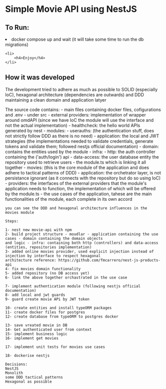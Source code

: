 <h1>Simple Movie API using NestJS</h1>

<h2>To Run:</h2>
<div>
    <ul></ul>
    <li>docker compose up and wait (it will take some time to run the db migrations)</li>

    <li>
        <h4>Enjoy</h4>
    </li>

</div>
<h2>How it was developed</h2>
<p>
    The development tried to adhere as much as possible to SOLID (especially IoC), hexagonal architecture (dependencies
    are outwards) and DDD maintaining a clean domain and application latyer
<p>
<div>
    The source code contains:
    - main files containing docker files, cofigurations and .env
    - under src
    - external providers: implementation of wrapper around omdAPI (since we have IoC the module will use the interface and
        not the actual implementation)
    - healthcheck: the hello world APIs generated by nest
    - modules:
        - userauths: (the authentication stuff, does not strictly follow DDD as there is no need)
            - application: the local and JWT strategies (the implementations needed to validate credentials, generate tokens and
            validate them; followed nestjs official documentation)
            - domain: contains the entities used by the module
            - infra:
                - http: the auth controller containing the ('auth/login') api
                - data-access: the user database entity the repository used to retrieve users
            - the module.ts which is linking it all together
        - movies: (this is the core module of the application and does adhere to tactical patterns of DDD)
            - application: the orchetrator layer, is not persistance ignorant (as it connects with the repository but do so using IoC)
                - providers: the interfaces of the external providers that the module's application needs to function, the implementation of which will be offered by the module.ts
                - the use cases of the application, tahese are the main functionalities of the module, each complete in its own accord

    you can see the DDD and hexagonal architecture influences in the movies module

    Steps:

    1- nest new movie-api with npm
    2- build project structure - moudlar - application containing the use cases - domain containing the domain objects
    and logic - infra: containing both http (controllers) and data-access (entities, repositories implementation)
    3- added online movies provider, used explicit injection instead of injection by interface to respect hexagonal
    architecture reference: https://github.com/fmcarrero/nest-js-products-api
    4- fix movies domain functionality
    5- added repository (no DB access yet)
    6- link the above together orchastrated in the use case

    7- implement authentication module (following nestjs official documentation)
    8- add local and jwt guards
    9- guard create movie APi by JWT token

    10- create entities and install typeORM packages
    11- create docker files for postgres
    12- create database from typeORM to postgres docker

    13- save vreated movie in DB
    14- Get authenticated user from context
    15- implement business logic
    16- implement get movies

    17- implement unit tests for movies use cases

    18- dockerise nestjs

    Decisions:
    NestJS
    Monolith
    some DDD tactical patterns
    Hexagonal as possible

</div>
